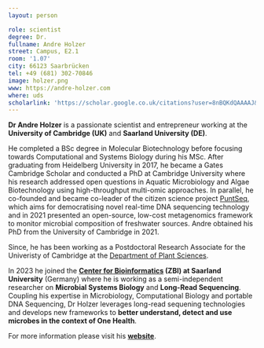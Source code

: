 ```yaml
---
layout: person

role: scientist
degree: Dr.
fullname: Andre Holzer
street: Campus, E2.1
room: '1.07'
city: 66123 Saarbrücken
tel: +49 (681) 302-70846
image: holzer.png
www: https://andre-holzer.com
where: uds
scholarlink: 'https://scholar.google.co.uk/citations?user=8nBQKdQAAAAJ&hl=en'
---
```


<b>Dr Andre Holzer</b> is a passionate scientist and entrepreneur working at the <b>University of Cambridge (UK)</b> and <b>Saarland University (DE)</b>. 

He completed a BSc degree in Molecular Biotechnology before focusing towards Computational and Systems Biology during his MSc. After graduating from Heidelberg University in 2017, he became a Gates Cambridge Scholar and conducted a PhD at Cambridge University where his research addressed open questions in Aquatic Microbiology and Algae Biotechnology using high-throughput multi-omic approaches. In parallel, he co-founded and became co-leader of the citizen science project [PuntSeq](https://www.puntseq.co.uk), which aims for democratising novel real-time DNA sequencing technology and in 2021 presented an open-source, low-cost metagenomics framework to monitor microbial composition of freshwater sources. Andre obtained his PhD from the University of Cambridge in 2021. 

Since, he has been working as a Postdoctoral Research Associate for the Univeristy of Cambridge at the [Department of Plant Sciences](https://www.plantsci.cam.ac.uk/directory/andre-holzer). 

In 2023 he joined the <b>[Center for Bioinformatics](https://zbi-www.bioinf.uni-sb.de) (ZBI) at Saarland University</b> (Germany) where he is working as a semi-independent researcher on <b>Microbial Systems Biology</b> and <b>Long-Read Sequencing</b>. Coupling his expertise in Microbiology, Computational Biology and portable DNA Sequencing, Dr Holzer leverages long-read sequening technologies and develops new frameworks to <b>better understand, detect and use microbes in the context of One Health</b>.

For more information please visit his <b>[website](https://andre-holzer.com)</b>.
